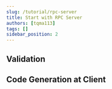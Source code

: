 ```yaml
---
slug: /tutorial/rpc-server
title: Start with RPC Server
authors: [tqma113]
tags: []
sidebar_position: 2
---
```


## Validation

## Code Generation at Client
